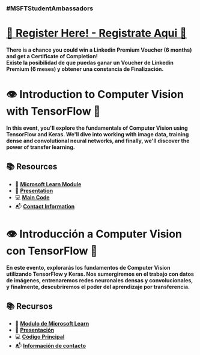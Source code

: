### #MSFTStudentAmbassadors

# [**🎉 Register Here! - Registrate Aqui 🎉**](https://forms.office.com/Pages/ResponsePage.aspx?id=oBzDhDusrk6tEVGdgCM-b3OCv62PznhHm-dSCaLwRlhUNlIwWE1VMUxONzNNNEQ3WVdaQjU4ODg3WS4u&wt.mc_id=studentamb_336682)

**There is a chance you could win a Linkedin Premium Voucher (6 months) and get a Certificate of Completion!**</br>
**Existe la posibilidad de que puedas ganar un Voucher de Linkedin Premium (6 meses) y obtener una constancia de Finalización.**


# 👁️ Introduction to Computer Vision with TensorFlow 🤖

**In this event, you'll explore the fundamentals of Computer Vision using TensorFlow and Keras. We'll dive into working with image data, training dense and convolutional neural networks, and finally, we'll discover the power of transfer learning.**

## 📚 Resources

- 📘 [**Microsoft Learn Module**](https://learn.microsoft.com/en-us/training/modules/intro-computer-vision-tensorflow/?wt.mc_id=studentamb_336682)
- 📑 [**Presentation**](https://github.com/Gilberto-Guzman-Student-Ambassadors/Introduction_to_Computer_Vision_with_TensorFlow/tree/main/presentation/?wt.mc_id=studentamb_336682)
- 💻 [**Main Code**](https://github.com/Gilberto-Guzman-Student-Ambassadors/Introduction_to_Computer_Vision_with_TensorFlow/tree/main/code-mod-for-windows/?wt.mc_id=studentamb_336682)
- 📬 [**Contact Information**](https://gilberto-guzman.github.io/?wt.mc_id=studentamb_336682)

# 👁️  Introducción a Computer Vision con TensorFlow 🤖

**En este evento, explorarás los fundamentos de Computer Vision utilizando TensorFlow y Keras. Nos sumergiremos en el trabajo con datos de imágenes, entrenaremos redes neuronales densas y convolucionales, y finalmente, descubriremos el poder del aprendizaje por transferencia.**

## 📚 Recursos

- 📘 [**Modulo de Microsoft Learn**](https://learn.microsoft.com/en-us/training/modules/intro-computer-vision-tensorflow/?wt.mc_id=studentamb_336682)
- 📑 [**Presentación**](https://github.com/Gilberto-Guzman-Student-Ambassadors/Introduction_to_Computer_Vision_with_TensorFlow/tree/main/presentation/?wt.mc_id=studentamb_336682)
- 💻 [**Código Principal**](https://github.com/Gilberto-Guzman-Student-Ambassadors/Introduction_to_Computer_Vision_with_TensorFlow/tree/main/code-mod-for-windows/?wt.mc_id=studentamb_336682)
- 📬 [**Información de contacto**](https://gilberto-guzman.github.io/?wt.mc_id=studentamb_336682)
